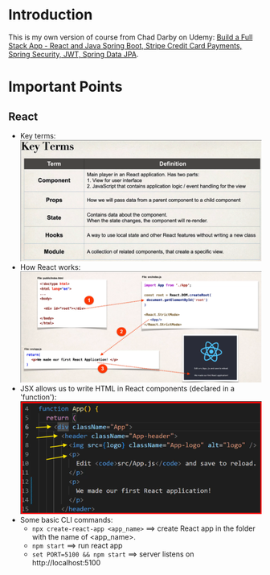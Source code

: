 # Introduction
This is my own version of course from Chad Darby on Udemy: [Build a Full Stack App - React and Java Spring Boot, Stripe Credit Card Payments, Spring Security, JWT, Spring Data JPA](https://ba.udemy.com/course/full-stack-react-and-java-spring-boot-the-developer-guide/learn/lecture/33402256#overview).

# Important Points
## React
- Key terms:
    ![key_terms.png](readme_images/key_terms.png)
- How React works:
    ![how_react_works.png](readme_images/how_react_works.png)
- JSX allows us to write HTML in React components (declared in a 'function'):
    ![jsx.png](readme_images/jsx.png)
- Some basic CLI commands:
  - `npx create-react-app <app_name>` ==> create React app in the folder with the name of <app_name>.
  - `npm start` ==> run react app
  - `set PORT=5100 && npm start` ==> server listens on http://localhost:5100